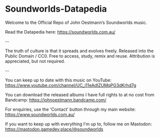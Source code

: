 # Soundworlds-Datapedia

Welcome to the Official Repo of John Oestmann’s Soundworlds music.

Read the Datapedia here: https://soundworlds.com.au/

--

The truth of culture is that it spreads and evolves freely.
Released into the Public Domain / CC0. Free to access, study, remix and reuse.
Attribution is appreciated, but not required.

--

You can keep up to date with this music on YouTube: https://www.youtube.com/channel/UC_i11eAdIZUMqPG3dKrhd7g

You can download the released albums I have full rights to at no cost from Bandcamp: https://johnoestmann.bandcamp.com/

For enquiries, use the 'Contact' button through my main website: https://www.soundworlds.com.au/ 

If you want to keep up with everything I'm up to, follow me on Mastodon: https://mastodon.gamedev.place/@soundworlds
